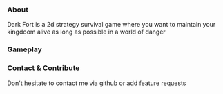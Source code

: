 ### About
Dark Fort is a 2d strategy survival game where you want to maintain your kingdoom alive as long as possible in a world of danger

### Gameplay


### Contact & Contribute
Don't hesitate to contact me via github or add feature requests
